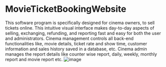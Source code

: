 # MovieTicketBookingWebsite
 This software program is specifically designed for cinema owners, to sell tickets online. 
 This intuitive visual interface makes day-to-day aspects of selling, exchanging, refunding, and reporting fast and easy for both the user and administrators. 
 Cinema management controls all back-end functionalities like, movie details, ticket rate and show time, customer information and sales history saved in a database, etc. 
 Cinema admin manages the report details like counter wise report, daily, weekly, monthly report and movie report etc.
 ![image](https://user-images.githubusercontent.com/26929433/170838350-77cea8ef-3bb0-47d1-9531-c25b7db47124.png)
